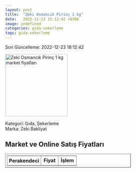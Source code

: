 ```yaml
---
layout: post
title:  "Zeki Osmancık Pirinç 1 kg"
date:   2022-12-23 15:12:42 +0300
image: undefined
categories: gida-sekerleme
tags: gida-sekerleme
---
```


Son Güncelleme: 2022-12-23 18:12:42

<img src="undefined" width="200" alt="Zeki Osmancık Pirinç 1 kg market fiyatları" />

Kategori: Gıda, Şekerleme
<br />
Marka: Zeki Bakliyat

<h2>Market ve Online Satış Fiyatları</h2>

<table border="1" style="padding: 5px;width:80%;">
  <tr>
    <td style="padding: 5px;"><strong>Perakendeci</strong></td>
    <td><strong>Fiyat</strong></td>
    <td><strong>İşlem</strong></td>
  </tr>
  
</table>
